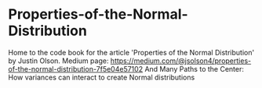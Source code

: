 # Properties-of-the-Normal-Distribution
Home to the code book for the article 'Properties of the Normal Distribution' by Justin Olson.
Medium page: https://medium.com/@jsolson4/properties-of-the-normal-distribution-7f5e04e57102
And  Many Paths to the Center: How variances can interact to create Normal distributions

